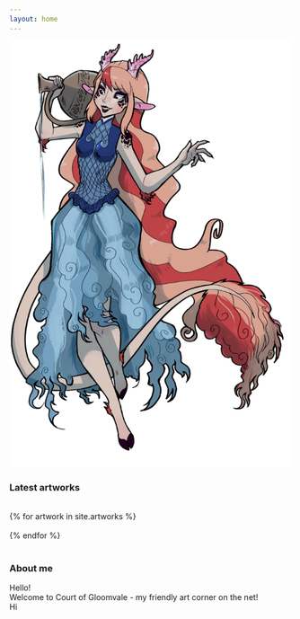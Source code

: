 ```yaml
---
layout: home
---
```


<div id="sector1">
    <div id="sector1-left">
        <img src="/static/image/ymrepng.png">
        <div id="sector1-right">
            <div id="latestart-title">
                <h3>Latest artworks</h3>
            </div>
            <br>
            <div style="clear:both"></div>
            <div class="artworks">
            {% for artwork in site.artworks %}
                <div class="artworks-item">
                    <a data-magnify="gallery" data-src="{{ artwork.cover }}" data-caption="{{ artwork.title }}" data-group="a" href="{{ artwork.cover }}">
                        <img src="{{ artwork.thumbnail }}" alt="">
                    </a>
                </div>
            {% endfor %}
            </div>
        </div>
    </div>
    <br />
    <div id="latestblog-title">
        <h3>About me</h3>
    </div>
    <div id="latestblog">
        <div id="sector1">
            <div id="sector1-left">
                Hello!<br>
                Welcome to Court of Gloomvale - my friendly art corner on the net!
            </div>
            <div id="sector1-right">
                Hi
            </div>
        </div>
    </div>
</div>